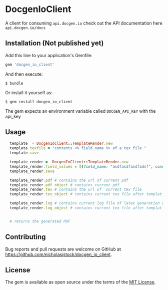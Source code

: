 # DocgenIoClient

A client for consuming `api.docgen.io` check out the API documentation here `api.docgen.io/docs`



## Installation (Not published yet)

Add this line to your application's Gemfile:

```ruby
gem 'docgen_io_client'
```

And then execute:

    $ bundle

Or install it yourself as:

    $ gem install docgen_io_client

The gem expects an environment variable called `DOCGEN_API_KEY` with the api_key

## Usage

```ruby
  template  = DocgenIoClient::TemplateRender.new
  template.texfile = "contents <% field_name %> of a tex file "
  template.save

  template_render =  DocgenIoClient::TemplateRender.new
  template_render.field_values = [{field_name: "asdfasdfasdfadsf", conditional: false}]
  template_render.save

  template_render.pdf # contains the url of current pdf 
  template_render.pdf_object # contains current pdf
  template_render.tex # contains the url of  current tex file
  template_render.tex_object # contains current tex file after templating

  template_render.log # contains current log file of latex generation url
  template_render.log_object # contains current tex file after templating


  # returns the generated PDF
```

## Contributing

Bug reports and pull requests are welcome on GitHub at https://github.com/nicholasjstock/docgen_io_client.


## License

The gem is available as open source under the terms of the [MIT License](http://opensource.org/licenses/MIT).
